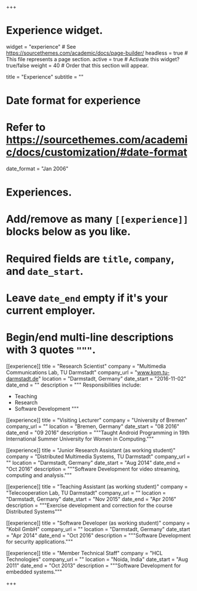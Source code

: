 +++
# Experience widget.
widget = "experience"  # See https://sourcethemes.com/academic/docs/page-builder/
headless = true  # This file represents a page section.
active = true  # Activate this widget? true/false
weight = 40  # Order that this section will appear.

title = "Experience"
subtitle = ""

# Date format for experience
#   Refer to https://sourcethemes.com/academic/docs/customization/#date-format
date_format = "Jan 2006"

# Experiences.
#   Add/remove as many `[[experience]]` blocks below as you like.
#   Required fields are `title`, `company`, and `date_start`.
#   Leave `date_end` empty if it's your current employer.
#   Begin/end multi-line descriptions with 3 quotes `"""`.
[[experience]]
  title = "Research Scientist"
  company = "Multimedia Communications Lab, TU Darmstadt"
  company_url = "www.kom.tu-darmstadt.de"
  location = "Darmstadt, Germany"
  date_start = "2016-11-02"
  date_end = ""
  description = """
  Responsibilities include:

  * Teaching
  * Research
  * Software Development
  """

[[experience]]
  title = "Visiting Lecturer"
  company = "University of Bremen"
  company_url = ""
  location = "Bremen, Germany"
  date_start = "08 2016"
  date_end = "09 2016"
  description = """Taught Android Programming in 19th International Summer University for Women in Computing."""

[[experience]]
  title = "Junior Research Assistant (as working student)"
  company = "Distributed Multimedia Systems, TU Darmstadt"
  company_url = ""
  location = "Darmstadt, Germany"
  date_start = "Aug 2014"
  date_end = "Oct 2016"
  description = """Software Development for video streaming, computing and analysis."""

[[experience]]
  title = "Teaching Assistant (as working student)"
  company = "Telecooperation Lab, TU Darmstadt"
  company_url = ""
  location = "Darmstadt, Germany"
  date_start = "Nov 2015"
  date_end = "Apr 2016"
  description = """Exercise development and correction for the course Distributed Systems"""

[[experience]]
  title = "Software Developer (as working student)"
  company = "Kobil GmbH"
  company_url = ""
  location = "Darmstadt, Germany"
  date_start = "Apr 2014"
  date_end = "Oct 2016"
  description = """Software Development for security applications."""


[[experience]]
  title = "Member Technical Staff"
  company = "HCL Technologies"
  company_url = ""
  location = "Noida, India"
  date_start = "Aug 2011"
  date_end = "Oct 2013"
  description = """Software Development for embedded systems."""

+++
